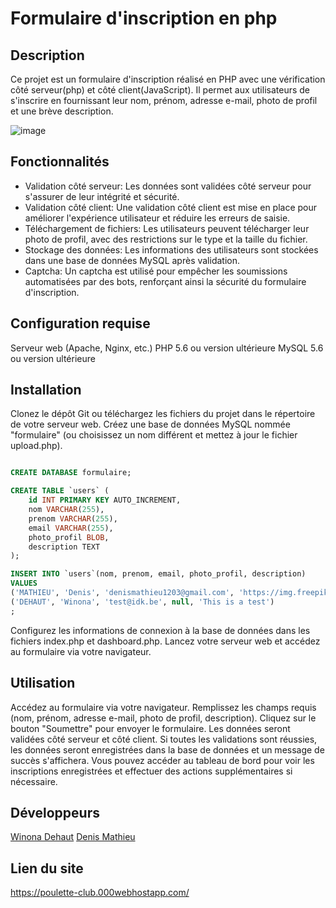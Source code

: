 # Formulaire d'inscription en php

## Description

Ce projet est un formulaire d'inscription réalisé en PHP avec une vérification côté serveur(php) et côté client(JavaScript). Il permet aux utilisateurs de s'inscrire en fournissant leur nom, prénom, adresse e-mail, photo de profil et une brève description.

![image](https://github.com/DenisMth/hackers-poulette/assets/151639749/6ec09b41-d33f-4136-81a5-8d471a110dd0)


## Fonctionnalités

- Validation côté serveur: Les données sont validées côté serveur pour s'assurer de leur intégrité et sécurité.
- Validation côté client: Une validation côté client est mise en place pour améliorer l'expérience utilisateur et réduire les erreurs de saisie.
- Téléchargement de fichiers: Les utilisateurs peuvent télécharger leur photo de profil, avec des restrictions sur le type et la taille du fichier.
- Stockage des données: Les informations des utilisateurs sont stockées dans une base de données MySQL après validation.
- Captcha: Un captcha est utilisé pour empêcher les soumissions automatisées par des bots, renforçant ainsi la sécurité du formulaire d'inscription.

## Configuration requise

Serveur web (Apache, Nginx, etc.)
PHP 5.6 ou version ultérieure
MySQL 5.6 ou version ultérieure

## Installation
Clonez le dépôt Git ou téléchargez les fichiers du projet dans le répertoire de votre serveur web.
Créez une base de données MySQL nommée "formulaire" (ou choisissez un nom différent et mettez à jour le fichier upload.php).

```SQL

CREATE DATABASE formulaire;

CREATE TABLE `users` (
    id INT PRIMARY KEY AUTO_INCREMENT,
    nom VARCHAR(255),
    prenom VARCHAR(255),
    email VARCHAR(255),
    photo_profil BLOB,
    description TEXT
);

INSERT INTO `users`(nom, prenom, email, photo_profil, description)
VALUES
('MATHIEU', 'Denis', 'denismathieu1203@gmail.com', 'https://img.freepik.com/premium-photo/cartoon-drawing-puppy-with-collar-that-says-happy-dog-it_881695-13354.jpg', 'A picture of a cute dog'),
('DEHAUT', 'Winona', 'test@idk.be', null, 'This is a test')
;

```

Configurez les informations de connexion à la base de données dans les fichiers index.php et dashboard.php.
Lancez votre serveur web et accédez au formulaire via votre navigateur.

## Utilisation

Accédez au formulaire via votre navigateur.
Remplissez les champs requis (nom, prénom, adresse e-mail, photo de profil, description).
Cliquez sur le bouton "Soumettre" pour envoyer le formulaire.
Les données seront validées côté serveur et côté client.
Si toutes les validations sont réussies, les données seront enregistrées dans la base de données et un message de succès s'affichera.
Vous pouvez accéder au tableau de bord pour voir les inscriptions enregistrées et effectuer des actions supplémentaires si nécessaire.

## Développeurs

[Winona Dehaut](https://github.com/winonadht)
[Denis Mathieu](https://github.com/DenisMth)


## Lien du site

https://poulette-club.000webhostapp.com/
